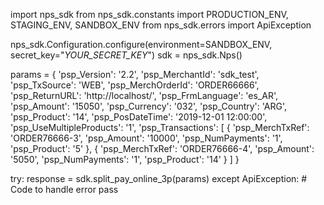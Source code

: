 import nps_sdk
from nps_sdk.constants import PRODUCTION_ENV, STAGING_ENV, SANDBOX_ENV
from nps_sdk.errors import ApiException

nps_sdk.Configuration.configure(environment=SANDBOX_ENV,
                            secret_key="_YOUR_SECRET_KEY_")
sdk = nps_sdk.Nps()

params = {
    'psp_Version': '2.2',
    'psp_MerchantId': 'sdk_test',
    'psp_TxSource': 'WEB',
    'psp_MerchOrderId': 'ORDER66666',
    'psp_ReturnURL': 'http://localhost/',
    'psp_FrmLanguage': 'es_AR',
    'psp_Amount': '15050',
    'psp_Currency': '032',
    'psp_Country': 'ARG',
    'psp_Product': '14',
    'psp_PosDateTime': '2019-12-01 12:00:00',
    'psp_UseMultipleProducts': '1',
    'psp_Transactions': [
        {
            'psp_MerchTxRef': 'ORDER76666-3',
            'psp_Amount': '10000',
            'psp_NumPayments': '1',
            'psp_Product': '5'
        },
        {
            'psp_MerchTxRef': 'ORDER76666-4',
            'psp_Amount': '5050',
            'psp_NumPayments': '1',
            'psp_Product': '14'
        }
    ]
}

try: 
    response = sdk.split_pay_online_3p(params) 
except ApiException: 
    # Code to handle error 
    pass 
